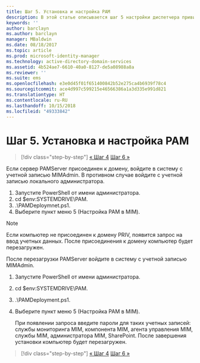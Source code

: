 ```yaml
---
title: Шаг 5. Установка и настройка PAM
description: В этой статье описывается шаг 5 настройки диспетчера привилегированных удостоверений с помощью скриптов и рассматриваются действия по развертыванию на сервере PAM.
keywords: ''
author: barclayn
ms.author: barclayn
manager: MBaldwin
ms.date: 08/18/2017
ms.topic: article
ms.prod: microsoft-identity-manager
ms.technology: active-directory-domain-services
ms.assetid: 4b524ae7-6610-40a0-8127-de5a08988a8a
ms.reviewer: ''
ms.suite: ems
ms.openlocfilehash: e3e0d45f01f651400842b52e275ca4b6939f78c4
ms.sourcegitcommit: ace4d997c599215e46566386a1a3d335e991d821
ms.translationtype: HT
ms.contentlocale: ru-RU
ms.lasthandoff: 10/15/2018
ms.locfileid: "49333842"
---
```

# <a name="step-5-installingconfiguring-pam"></a>Шаг 5. Установка и настройка PAM

> [!div class="step-by-step"]
> [« Шаг 4](sp1-step4-configuring-sharepoint.md)
> [Шаг 6 »](sp1-step6-setup-pam-trust.md)

Если сервер PAMServer присоединен к домену, войдите в систему с учетной записью MIMAdmin. В противном случае войдите с учетной записью локального администратора.
1. Запустите PowerShell от имени администратора.
2. cd $env:SYSTEMDRIVE\PAM.
3. .\PAMDeploymnet.ps1.
4. Выберите пункт меню 5 (Настройка PAM в MIM).

>[!NOTE]
>Если компьютер не присоединен к домену PRIV, появится запрос на ввод учетных данных. После присоединения к домену компьютер будет перезагружен.

После перезагрузки PAMServer войдите в систему с учетной записью MIMAdmin.

1. Запустите PowerShell от имени администратора.
2. cd $env:SYSTEMDRIVE\PAM.
3. .\PAMDeployment.ps1.
4. Выберите пункт меню 5 (Настройка PAM в MIM).

   При появлении запроса введите пароли для таких учетных записей: службы мониторинга MIM, компонента MIM, агента управления MIM, службы MIM, администратора MIM, SharePoint.
   После завершения установки компьютер будет перезагружен.

> [!div class="step-by-step"]
> [« Шаг 4](sp1-step4-configuring-sharepoint.md)
> [Шаг 6 »](sp1-step6-setup-pam-trust.md)
